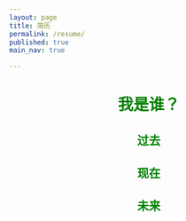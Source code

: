 ```yaml
---
layout: page
title: 简历
permalink: /resume/
published: true
main_nav: true

---
```


<h1 style="color:green;text-align:center">我是谁？</h1>

<h2 style="color:green;text-align:center">过去</h2>

<h2 style="color:green;text-align:center">现在</h2>

<h2 style="color:green;text-align:center">未来</h2>
